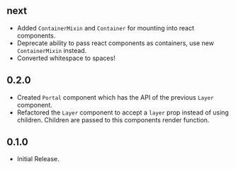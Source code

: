 ## next

- Added `ContainerMixin` and `Container` for mounting into react components.
- Deprecate ability to pass react components as containers, use new `ContainerMixin` instead.
- Converted whitespace to spaces!

## 0.2.0

- Created `Portal` component which has the API of the previous `Layer` component.
- Refactored the `Layer` component to accept a `layer` prop instead of using children. Children are passed to this components render function.

## 0.1.0

- Initial Release.